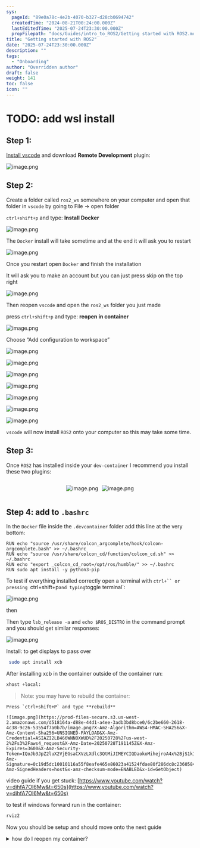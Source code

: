 ```yaml
---
sys:
  pageId: "89e0a78c-4e2b-4070-b327-d28cb0694742"
  createdTime: "2024-08-21T00:24:00.000Z"
  lastEditedTime: "2025-07-24T23:30:00.000Z"
  propFilepath: "docs/Guides/intro_to_ROS2/Getting started with ROS2.md"
title: "Getting started with ROS2"
date: "2025-07-24T23:30:00.000Z"
description: ""
tags:
  - "Onboarding"
author: "Overridden author"
draft: false
weight: 141
toc: false
icon: ""
---
```


# TODO: add wsl install

## Step 1:

[Install vscode](https://code.visualstudio.com/download) and download **Remote Development** plugin:

![image.png](https://prod-files-secure.s3.us-west-2.amazonaws.com/d518164a-d88e-44d1-a4ee-3adb3bd8bce0/efb52993-1881-4a40-b95e-6f020334f022/image.png?X-Amz-Algorithm=AWS4-HMAC-SHA256&X-Amz-Content-Sha256=UNSIGNED-PAYLOAD&X-Amz-Credential=ASIAZI2LB466S2Y5QSIP%2F20250728%2Fus-west-2%2Fs3%2Faws4_request&X-Amz-Date=20250728T191140Z&X-Amz-Expires=3600&X-Amz-Security-Token=IQoJb3JpZ2luX2VjEGsaCXVzLXdlc3QtMiJHMEUCICGZiKtz3TIDb%2BWx0bcsg4LXAujnLnsfeefWYflAYJOqAiEAx9iwNPh5ywiMw6BbwSIA8ZQjAAte51xQCQhev8l%2FXRcqiAQIlP%2F%2F%2F%2F%2F%2F%2F%2F%2F%2FARAAGgw2Mzc0MjMxODM4MDUiDPstvWDR3jcl3O7wTircAyxl776gtOjW%2FJ3DIerD3xU0nnOaTI1fpbBGKLCykcn9nj5meEx6Q7HVa84vSBUvBcIZ4CsueN1%2BjH7sEJ6WMZw38YkK%2FQ5CcRx6glahNnsOh965vvT1hN8KN8%2B%2FAB%2FmipK5vcwz8kvUQCbB8aEuQWcukKDGw1MKLC0NXN3Rw%2FCRphjQA%2BUMSJwwq4ReLRB0c0cEsZmaKJTA8%2F7tTxGe7mmdiOXLtwra1j937yiey40K%2FsQrdglG7OZ9Rp8OE073iB3eL1M9qhU%2BpBuWaLTNCp3fJ3K4J7bt0Hv%2F8b7P9QziDG6RPwncH5bPrs6tDj2yd8rZbSJ%2F3otDm3uvwLksCQfd9MuxN90PpLM%2FqymFG8bT3jE5VAy9ECFsjO6exVA8WlBaR61mr6FUXCZQvckCz3NT%2FmTDiLDfW9yk0GlyHo1aU7UYF4JBA7fjlAFQ0fXKvMfpUkx3cq7qdu8sISeCf3Ra04Lbf%2BXQhdctA0TLj9sMaex%2FsL9hbxoIW0q6K%2B3YCgoce0JY%2Bb5KP3Jtt6AAcQouIQ7haH3NdefMc6igodHdOsRz9NO6T9rdaGuGx1I6W635PSZMTCxMuT2%2FyJkyts7DuJc3vdagVoZLDh7zP%2BbExT7Re7P7405DMpgkMLCKn8QGOqUBCSSnKzkV268oA4rrCbKkZt7GHMb5YuTiQQlekvZTpsYevyZkhBIzr%2BCNjxG23s8LPjf3z49ONLrQIpOZBG5oT0%2FSQHWo%2F%2B%2BbYrcA41AUTFaumTbUjo2fu7bO8weo6Pcs0W%2BTdc%2BhQRYIZLOsUGnkQNaW800jXcJS9uWkQf3RWTQNXz1r6euxT88sOMuKqGUFd1o6IABqIf0Zcr6kfv%2FxWWzZRsFY&X-Amz-Signature=2fcbc21063cbf207441c5d73c56d263432cfa49f5b7740fd849a99424cfa0d86&X-Amz-SignedHeaders=host&x-amz-checksum-mode=ENABLED&x-id=GetObject)

## Step 2:

Create a folder called `ros2_ws` somewhere on your computer and open that folder in `vscode` by going to File → open folder 

`ctrl+shift+p` and type: **Install Docker**

![image.png](https://prod-files-secure.s3.us-west-2.amazonaws.com/d518164a-d88e-44d1-a4ee-3adb3bd8bce0/2269dc0e-1cd5-47ff-bceb-c04ad9b2eab0/image.png?X-Amz-Algorithm=AWS4-HMAC-SHA256&X-Amz-Content-Sha256=UNSIGNED-PAYLOAD&X-Amz-Credential=ASIAZI2LB466S2Y5QSIP%2F20250728%2Fus-west-2%2Fs3%2Faws4_request&X-Amz-Date=20250728T191140Z&X-Amz-Expires=3600&X-Amz-Security-Token=IQoJb3JpZ2luX2VjEGsaCXVzLXdlc3QtMiJHMEUCICGZiKtz3TIDb%2BWx0bcsg4LXAujnLnsfeefWYflAYJOqAiEAx9iwNPh5ywiMw6BbwSIA8ZQjAAte51xQCQhev8l%2FXRcqiAQIlP%2F%2F%2F%2F%2F%2F%2F%2F%2F%2FARAAGgw2Mzc0MjMxODM4MDUiDPstvWDR3jcl3O7wTircAyxl776gtOjW%2FJ3DIerD3xU0nnOaTI1fpbBGKLCykcn9nj5meEx6Q7HVa84vSBUvBcIZ4CsueN1%2BjH7sEJ6WMZw38YkK%2FQ5CcRx6glahNnsOh965vvT1hN8KN8%2B%2FAB%2FmipK5vcwz8kvUQCbB8aEuQWcukKDGw1MKLC0NXN3Rw%2FCRphjQA%2BUMSJwwq4ReLRB0c0cEsZmaKJTA8%2F7tTxGe7mmdiOXLtwra1j937yiey40K%2FsQrdglG7OZ9Rp8OE073iB3eL1M9qhU%2BpBuWaLTNCp3fJ3K4J7bt0Hv%2F8b7P9QziDG6RPwncH5bPrs6tDj2yd8rZbSJ%2F3otDm3uvwLksCQfd9MuxN90PpLM%2FqymFG8bT3jE5VAy9ECFsjO6exVA8WlBaR61mr6FUXCZQvckCz3NT%2FmTDiLDfW9yk0GlyHo1aU7UYF4JBA7fjlAFQ0fXKvMfpUkx3cq7qdu8sISeCf3Ra04Lbf%2BXQhdctA0TLj9sMaex%2FsL9hbxoIW0q6K%2B3YCgoce0JY%2Bb5KP3Jtt6AAcQouIQ7haH3NdefMc6igodHdOsRz9NO6T9rdaGuGx1I6W635PSZMTCxMuT2%2FyJkyts7DuJc3vdagVoZLDh7zP%2BbExT7Re7P7405DMpgkMLCKn8QGOqUBCSSnKzkV268oA4rrCbKkZt7GHMb5YuTiQQlekvZTpsYevyZkhBIzr%2BCNjxG23s8LPjf3z49ONLrQIpOZBG5oT0%2FSQHWo%2F%2B%2BbYrcA41AUTFaumTbUjo2fu7bO8weo6Pcs0W%2BTdc%2BhQRYIZLOsUGnkQNaW800jXcJS9uWkQf3RWTQNXz1r6euxT88sOMuKqGUFd1o6IABqIf0Zcr6kfv%2FxWWzZRsFY&X-Amz-Signature=b4e91ab155fa80c0f739f40d7639c04a52157d9f7744575a0efdb20519bd5d3f&X-Amz-SignedHeaders=host&x-amz-checksum-mode=ENABLED&x-id=GetObject)

The `Docker` install will take sometime and at the end it will ask you to restart

![image.png](https://prod-files-secure.s3.us-west-2.amazonaws.com/d518164a-d88e-44d1-a4ee-3adb3bd8bce0/ed233f78-be33-4b1f-b89c-9c346c0e961e/image.png?X-Amz-Algorithm=AWS4-HMAC-SHA256&X-Amz-Content-Sha256=UNSIGNED-PAYLOAD&X-Amz-Credential=ASIAZI2LB466S2Y5QSIP%2F20250728%2Fus-west-2%2Fs3%2Faws4_request&X-Amz-Date=20250728T191140Z&X-Amz-Expires=3600&X-Amz-Security-Token=IQoJb3JpZ2luX2VjEGsaCXVzLXdlc3QtMiJHMEUCICGZiKtz3TIDb%2BWx0bcsg4LXAujnLnsfeefWYflAYJOqAiEAx9iwNPh5ywiMw6BbwSIA8ZQjAAte51xQCQhev8l%2FXRcqiAQIlP%2F%2F%2F%2F%2F%2F%2F%2F%2F%2FARAAGgw2Mzc0MjMxODM4MDUiDPstvWDR3jcl3O7wTircAyxl776gtOjW%2FJ3DIerD3xU0nnOaTI1fpbBGKLCykcn9nj5meEx6Q7HVa84vSBUvBcIZ4CsueN1%2BjH7sEJ6WMZw38YkK%2FQ5CcRx6glahNnsOh965vvT1hN8KN8%2B%2FAB%2FmipK5vcwz8kvUQCbB8aEuQWcukKDGw1MKLC0NXN3Rw%2FCRphjQA%2BUMSJwwq4ReLRB0c0cEsZmaKJTA8%2F7tTxGe7mmdiOXLtwra1j937yiey40K%2FsQrdglG7OZ9Rp8OE073iB3eL1M9qhU%2BpBuWaLTNCp3fJ3K4J7bt0Hv%2F8b7P9QziDG6RPwncH5bPrs6tDj2yd8rZbSJ%2F3otDm3uvwLksCQfd9MuxN90PpLM%2FqymFG8bT3jE5VAy9ECFsjO6exVA8WlBaR61mr6FUXCZQvckCz3NT%2FmTDiLDfW9yk0GlyHo1aU7UYF4JBA7fjlAFQ0fXKvMfpUkx3cq7qdu8sISeCf3Ra04Lbf%2BXQhdctA0TLj9sMaex%2FsL9hbxoIW0q6K%2B3YCgoce0JY%2Bb5KP3Jtt6AAcQouIQ7haH3NdefMc6igodHdOsRz9NO6T9rdaGuGx1I6W635PSZMTCxMuT2%2FyJkyts7DuJc3vdagVoZLDh7zP%2BbExT7Re7P7405DMpgkMLCKn8QGOqUBCSSnKzkV268oA4rrCbKkZt7GHMb5YuTiQQlekvZTpsYevyZkhBIzr%2BCNjxG23s8LPjf3z49ONLrQIpOZBG5oT0%2FSQHWo%2F%2B%2BbYrcA41AUTFaumTbUjo2fu7bO8weo6Pcs0W%2BTdc%2BhQRYIZLOsUGnkQNaW800jXcJS9uWkQf3RWTQNXz1r6euxT88sOMuKqGUFd1o6IABqIf0Zcr6kfv%2FxWWzZRsFY&X-Amz-Signature=a88849d3cbd62a90a8316234a2ae9a8ef5c67686a0f20f9193974a0e8fbcfb35&X-Amz-SignedHeaders=host&x-amz-checksum-mode=ENABLED&x-id=GetObject)

Once you restart open `Docker` and finish the installation

It will ask you to make an account but you can just press skip on the top right

![image.png](https://prod-files-secure.s3.us-west-2.amazonaws.com/d518164a-d88e-44d1-a4ee-3adb3bd8bce0/21010ad9-1659-4fd9-9f59-9932a09b2a3d/image.png?X-Amz-Algorithm=AWS4-HMAC-SHA256&X-Amz-Content-Sha256=UNSIGNED-PAYLOAD&X-Amz-Credential=ASIAZI2LB466S2Y5QSIP%2F20250728%2Fus-west-2%2Fs3%2Faws4_request&X-Amz-Date=20250728T191140Z&X-Amz-Expires=3600&X-Amz-Security-Token=IQoJb3JpZ2luX2VjEGsaCXVzLXdlc3QtMiJHMEUCICGZiKtz3TIDb%2BWx0bcsg4LXAujnLnsfeefWYflAYJOqAiEAx9iwNPh5ywiMw6BbwSIA8ZQjAAte51xQCQhev8l%2FXRcqiAQIlP%2F%2F%2F%2F%2F%2F%2F%2F%2F%2FARAAGgw2Mzc0MjMxODM4MDUiDPstvWDR3jcl3O7wTircAyxl776gtOjW%2FJ3DIerD3xU0nnOaTI1fpbBGKLCykcn9nj5meEx6Q7HVa84vSBUvBcIZ4CsueN1%2BjH7sEJ6WMZw38YkK%2FQ5CcRx6glahNnsOh965vvT1hN8KN8%2B%2FAB%2FmipK5vcwz8kvUQCbB8aEuQWcukKDGw1MKLC0NXN3Rw%2FCRphjQA%2BUMSJwwq4ReLRB0c0cEsZmaKJTA8%2F7tTxGe7mmdiOXLtwra1j937yiey40K%2FsQrdglG7OZ9Rp8OE073iB3eL1M9qhU%2BpBuWaLTNCp3fJ3K4J7bt0Hv%2F8b7P9QziDG6RPwncH5bPrs6tDj2yd8rZbSJ%2F3otDm3uvwLksCQfd9MuxN90PpLM%2FqymFG8bT3jE5VAy9ECFsjO6exVA8WlBaR61mr6FUXCZQvckCz3NT%2FmTDiLDfW9yk0GlyHo1aU7UYF4JBA7fjlAFQ0fXKvMfpUkx3cq7qdu8sISeCf3Ra04Lbf%2BXQhdctA0TLj9sMaex%2FsL9hbxoIW0q6K%2B3YCgoce0JY%2Bb5KP3Jtt6AAcQouIQ7haH3NdefMc6igodHdOsRz9NO6T9rdaGuGx1I6W635PSZMTCxMuT2%2FyJkyts7DuJc3vdagVoZLDh7zP%2BbExT7Re7P7405DMpgkMLCKn8QGOqUBCSSnKzkV268oA4rrCbKkZt7GHMb5YuTiQQlekvZTpsYevyZkhBIzr%2BCNjxG23s8LPjf3z49ONLrQIpOZBG5oT0%2FSQHWo%2F%2B%2BbYrcA41AUTFaumTbUjo2fu7bO8weo6Pcs0W%2BTdc%2BhQRYIZLOsUGnkQNaW800jXcJS9uWkQf3RWTQNXz1r6euxT88sOMuKqGUFd1o6IABqIf0Zcr6kfv%2FxWWzZRsFY&X-Amz-Signature=001f1c834c1917ab447ab1e3f2ee5af4fe626838ca2cf351404ef332949ef3ec&X-Amz-SignedHeaders=host&x-amz-checksum-mode=ENABLED&x-id=GetObject)

Then reopen `vscode` and open the `ros2_ws` folder you just made

press `ctrl+shift+p` and type: **reopen in container**

![image.png](https://prod-files-secure.s3.us-west-2.amazonaws.com/d518164a-d88e-44d1-a4ee-3adb3bd8bce0/4e93b8c2-41ad-488c-8095-c74205196118/image.png?X-Amz-Algorithm=AWS4-HMAC-SHA256&X-Amz-Content-Sha256=UNSIGNED-PAYLOAD&X-Amz-Credential=ASIAZI2LB466S2Y5QSIP%2F20250728%2Fus-west-2%2Fs3%2Faws4_request&X-Amz-Date=20250728T191140Z&X-Amz-Expires=3600&X-Amz-Security-Token=IQoJb3JpZ2luX2VjEGsaCXVzLXdlc3QtMiJHMEUCICGZiKtz3TIDb%2BWx0bcsg4LXAujnLnsfeefWYflAYJOqAiEAx9iwNPh5ywiMw6BbwSIA8ZQjAAte51xQCQhev8l%2FXRcqiAQIlP%2F%2F%2F%2F%2F%2F%2F%2F%2F%2FARAAGgw2Mzc0MjMxODM4MDUiDPstvWDR3jcl3O7wTircAyxl776gtOjW%2FJ3DIerD3xU0nnOaTI1fpbBGKLCykcn9nj5meEx6Q7HVa84vSBUvBcIZ4CsueN1%2BjH7sEJ6WMZw38YkK%2FQ5CcRx6glahNnsOh965vvT1hN8KN8%2B%2FAB%2FmipK5vcwz8kvUQCbB8aEuQWcukKDGw1MKLC0NXN3Rw%2FCRphjQA%2BUMSJwwq4ReLRB0c0cEsZmaKJTA8%2F7tTxGe7mmdiOXLtwra1j937yiey40K%2FsQrdglG7OZ9Rp8OE073iB3eL1M9qhU%2BpBuWaLTNCp3fJ3K4J7bt0Hv%2F8b7P9QziDG6RPwncH5bPrs6tDj2yd8rZbSJ%2F3otDm3uvwLksCQfd9MuxN90PpLM%2FqymFG8bT3jE5VAy9ECFsjO6exVA8WlBaR61mr6FUXCZQvckCz3NT%2FmTDiLDfW9yk0GlyHo1aU7UYF4JBA7fjlAFQ0fXKvMfpUkx3cq7qdu8sISeCf3Ra04Lbf%2BXQhdctA0TLj9sMaex%2FsL9hbxoIW0q6K%2B3YCgoce0JY%2Bb5KP3Jtt6AAcQouIQ7haH3NdefMc6igodHdOsRz9NO6T9rdaGuGx1I6W635PSZMTCxMuT2%2FyJkyts7DuJc3vdagVoZLDh7zP%2BbExT7Re7P7405DMpgkMLCKn8QGOqUBCSSnKzkV268oA4rrCbKkZt7GHMb5YuTiQQlekvZTpsYevyZkhBIzr%2BCNjxG23s8LPjf3z49ONLrQIpOZBG5oT0%2FSQHWo%2F%2B%2BbYrcA41AUTFaumTbUjo2fu7bO8weo6Pcs0W%2BTdc%2BhQRYIZLOsUGnkQNaW800jXcJS9uWkQf3RWTQNXz1r6euxT88sOMuKqGUFd1o6IABqIf0Zcr6kfv%2FxWWzZRsFY&X-Amz-Signature=4aab8b43827c53d273f4aa5d54d8ff6eb29da59839222fc9f740008983b83082&X-Amz-SignedHeaders=host&x-amz-checksum-mode=ENABLED&x-id=GetObject)

Choose “Add configuration to workspace”

![image.png](https://prod-files-secure.s3.us-west-2.amazonaws.com/d518164a-d88e-44d1-a4ee-3adb3bd8bce0/9560b282-5060-4989-ba37-97e7b2c22476/image.png?X-Amz-Algorithm=AWS4-HMAC-SHA256&X-Amz-Content-Sha256=UNSIGNED-PAYLOAD&X-Amz-Credential=ASIAZI2LB466S2Y5QSIP%2F20250728%2Fus-west-2%2Fs3%2Faws4_request&X-Amz-Date=20250728T191140Z&X-Amz-Expires=3600&X-Amz-Security-Token=IQoJb3JpZ2luX2VjEGsaCXVzLXdlc3QtMiJHMEUCICGZiKtz3TIDb%2BWx0bcsg4LXAujnLnsfeefWYflAYJOqAiEAx9iwNPh5ywiMw6BbwSIA8ZQjAAte51xQCQhev8l%2FXRcqiAQIlP%2F%2F%2F%2F%2F%2F%2F%2F%2F%2FARAAGgw2Mzc0MjMxODM4MDUiDPstvWDR3jcl3O7wTircAyxl776gtOjW%2FJ3DIerD3xU0nnOaTI1fpbBGKLCykcn9nj5meEx6Q7HVa84vSBUvBcIZ4CsueN1%2BjH7sEJ6WMZw38YkK%2FQ5CcRx6glahNnsOh965vvT1hN8KN8%2B%2FAB%2FmipK5vcwz8kvUQCbB8aEuQWcukKDGw1MKLC0NXN3Rw%2FCRphjQA%2BUMSJwwq4ReLRB0c0cEsZmaKJTA8%2F7tTxGe7mmdiOXLtwra1j937yiey40K%2FsQrdglG7OZ9Rp8OE073iB3eL1M9qhU%2BpBuWaLTNCp3fJ3K4J7bt0Hv%2F8b7P9QziDG6RPwncH5bPrs6tDj2yd8rZbSJ%2F3otDm3uvwLksCQfd9MuxN90PpLM%2FqymFG8bT3jE5VAy9ECFsjO6exVA8WlBaR61mr6FUXCZQvckCz3NT%2FmTDiLDfW9yk0GlyHo1aU7UYF4JBA7fjlAFQ0fXKvMfpUkx3cq7qdu8sISeCf3Ra04Lbf%2BXQhdctA0TLj9sMaex%2FsL9hbxoIW0q6K%2B3YCgoce0JY%2Bb5KP3Jtt6AAcQouIQ7haH3NdefMc6igodHdOsRz9NO6T9rdaGuGx1I6W635PSZMTCxMuT2%2FyJkyts7DuJc3vdagVoZLDh7zP%2BbExT7Re7P7405DMpgkMLCKn8QGOqUBCSSnKzkV268oA4rrCbKkZt7GHMb5YuTiQQlekvZTpsYevyZkhBIzr%2BCNjxG23s8LPjf3z49ONLrQIpOZBG5oT0%2FSQHWo%2F%2B%2BbYrcA41AUTFaumTbUjo2fu7bO8weo6Pcs0W%2BTdc%2BhQRYIZLOsUGnkQNaW800jXcJS9uWkQf3RWTQNXz1r6euxT88sOMuKqGUFd1o6IABqIf0Zcr6kfv%2FxWWzZRsFY&X-Amz-Signature=9a04357e8869a68d577e6715f8baec91027f0030e20c4a0e735c4123429e1bdb&X-Amz-SignedHeaders=host&x-amz-checksum-mode=ENABLED&x-id=GetObject)

![image.png](https://prod-files-secure.s3.us-west-2.amazonaws.com/d518164a-d88e-44d1-a4ee-3adb3bd8bce0/2ee63f81-886b-48e8-a553-dc6e5eac99e4/image.png?X-Amz-Algorithm=AWS4-HMAC-SHA256&X-Amz-Content-Sha256=UNSIGNED-PAYLOAD&X-Amz-Credential=ASIAZI2LB466S2Y5QSIP%2F20250728%2Fus-west-2%2Fs3%2Faws4_request&X-Amz-Date=20250728T191140Z&X-Amz-Expires=3600&X-Amz-Security-Token=IQoJb3JpZ2luX2VjEGsaCXVzLXdlc3QtMiJHMEUCICGZiKtz3TIDb%2BWx0bcsg4LXAujnLnsfeefWYflAYJOqAiEAx9iwNPh5ywiMw6BbwSIA8ZQjAAte51xQCQhev8l%2FXRcqiAQIlP%2F%2F%2F%2F%2F%2F%2F%2F%2F%2FARAAGgw2Mzc0MjMxODM4MDUiDPstvWDR3jcl3O7wTircAyxl776gtOjW%2FJ3DIerD3xU0nnOaTI1fpbBGKLCykcn9nj5meEx6Q7HVa84vSBUvBcIZ4CsueN1%2BjH7sEJ6WMZw38YkK%2FQ5CcRx6glahNnsOh965vvT1hN8KN8%2B%2FAB%2FmipK5vcwz8kvUQCbB8aEuQWcukKDGw1MKLC0NXN3Rw%2FCRphjQA%2BUMSJwwq4ReLRB0c0cEsZmaKJTA8%2F7tTxGe7mmdiOXLtwra1j937yiey40K%2FsQrdglG7OZ9Rp8OE073iB3eL1M9qhU%2BpBuWaLTNCp3fJ3K4J7bt0Hv%2F8b7P9QziDG6RPwncH5bPrs6tDj2yd8rZbSJ%2F3otDm3uvwLksCQfd9MuxN90PpLM%2FqymFG8bT3jE5VAy9ECFsjO6exVA8WlBaR61mr6FUXCZQvckCz3NT%2FmTDiLDfW9yk0GlyHo1aU7UYF4JBA7fjlAFQ0fXKvMfpUkx3cq7qdu8sISeCf3Ra04Lbf%2BXQhdctA0TLj9sMaex%2FsL9hbxoIW0q6K%2B3YCgoce0JY%2Bb5KP3Jtt6AAcQouIQ7haH3NdefMc6igodHdOsRz9NO6T9rdaGuGx1I6W635PSZMTCxMuT2%2FyJkyts7DuJc3vdagVoZLDh7zP%2BbExT7Re7P7405DMpgkMLCKn8QGOqUBCSSnKzkV268oA4rrCbKkZt7GHMb5YuTiQQlekvZTpsYevyZkhBIzr%2BCNjxG23s8LPjf3z49ONLrQIpOZBG5oT0%2FSQHWo%2F%2B%2BbYrcA41AUTFaumTbUjo2fu7bO8weo6Pcs0W%2BTdc%2BhQRYIZLOsUGnkQNaW800jXcJS9uWkQf3RWTQNXz1r6euxT88sOMuKqGUFd1o6IABqIf0Zcr6kfv%2FxWWzZRsFY&X-Amz-Signature=61276e18fe1c7e744b60b98625bf1217e656d70449e076e460fb00f3ffeb7660&X-Amz-SignedHeaders=host&x-amz-checksum-mode=ENABLED&x-id=GetObject)

![image.png](https://prod-files-secure.s3.us-west-2.amazonaws.com/d518164a-d88e-44d1-a4ee-3adb3bd8bce0/e0fd626c-c8b6-4b2c-95d1-fa4c26514504/image.png?X-Amz-Algorithm=AWS4-HMAC-SHA256&X-Amz-Content-Sha256=UNSIGNED-PAYLOAD&X-Amz-Credential=ASIAZI2LB466S2Y5QSIP%2F20250728%2Fus-west-2%2Fs3%2Faws4_request&X-Amz-Date=20250728T191140Z&X-Amz-Expires=3600&X-Amz-Security-Token=IQoJb3JpZ2luX2VjEGsaCXVzLXdlc3QtMiJHMEUCICGZiKtz3TIDb%2BWx0bcsg4LXAujnLnsfeefWYflAYJOqAiEAx9iwNPh5ywiMw6BbwSIA8ZQjAAte51xQCQhev8l%2FXRcqiAQIlP%2F%2F%2F%2F%2F%2F%2F%2F%2F%2FARAAGgw2Mzc0MjMxODM4MDUiDPstvWDR3jcl3O7wTircAyxl776gtOjW%2FJ3DIerD3xU0nnOaTI1fpbBGKLCykcn9nj5meEx6Q7HVa84vSBUvBcIZ4CsueN1%2BjH7sEJ6WMZw38YkK%2FQ5CcRx6glahNnsOh965vvT1hN8KN8%2B%2FAB%2FmipK5vcwz8kvUQCbB8aEuQWcukKDGw1MKLC0NXN3Rw%2FCRphjQA%2BUMSJwwq4ReLRB0c0cEsZmaKJTA8%2F7tTxGe7mmdiOXLtwra1j937yiey40K%2FsQrdglG7OZ9Rp8OE073iB3eL1M9qhU%2BpBuWaLTNCp3fJ3K4J7bt0Hv%2F8b7P9QziDG6RPwncH5bPrs6tDj2yd8rZbSJ%2F3otDm3uvwLksCQfd9MuxN90PpLM%2FqymFG8bT3jE5VAy9ECFsjO6exVA8WlBaR61mr6FUXCZQvckCz3NT%2FmTDiLDfW9yk0GlyHo1aU7UYF4JBA7fjlAFQ0fXKvMfpUkx3cq7qdu8sISeCf3Ra04Lbf%2BXQhdctA0TLj9sMaex%2FsL9hbxoIW0q6K%2B3YCgoce0JY%2Bb5KP3Jtt6AAcQouIQ7haH3NdefMc6igodHdOsRz9NO6T9rdaGuGx1I6W635PSZMTCxMuT2%2FyJkyts7DuJc3vdagVoZLDh7zP%2BbExT7Re7P7405DMpgkMLCKn8QGOqUBCSSnKzkV268oA4rrCbKkZt7GHMb5YuTiQQlekvZTpsYevyZkhBIzr%2BCNjxG23s8LPjf3z49ONLrQIpOZBG5oT0%2FSQHWo%2F%2B%2BbYrcA41AUTFaumTbUjo2fu7bO8weo6Pcs0W%2BTdc%2BhQRYIZLOsUGnkQNaW800jXcJS9uWkQf3RWTQNXz1r6euxT88sOMuKqGUFd1o6IABqIf0Zcr6kfv%2FxWWzZRsFY&X-Amz-Signature=2705086d984135b2de1beeca72f9d83476e49f07e8dd21f7059f9efc4badf2dd&X-Amz-SignedHeaders=host&x-amz-checksum-mode=ENABLED&x-id=GetObject)

![image.png](https://prod-files-secure.s3.us-west-2.amazonaws.com/d518164a-d88e-44d1-a4ee-3adb3bd8bce0/a2e13f50-d2ab-4719-a4c2-7ced634bfc9d/image.png?X-Amz-Algorithm=AWS4-HMAC-SHA256&X-Amz-Content-Sha256=UNSIGNED-PAYLOAD&X-Amz-Credential=ASIAZI2LB466S2Y5QSIP%2F20250728%2Fus-west-2%2Fs3%2Faws4_request&X-Amz-Date=20250728T191140Z&X-Amz-Expires=3600&X-Amz-Security-Token=IQoJb3JpZ2luX2VjEGsaCXVzLXdlc3QtMiJHMEUCICGZiKtz3TIDb%2BWx0bcsg4LXAujnLnsfeefWYflAYJOqAiEAx9iwNPh5ywiMw6BbwSIA8ZQjAAte51xQCQhev8l%2FXRcqiAQIlP%2F%2F%2F%2F%2F%2F%2F%2F%2F%2FARAAGgw2Mzc0MjMxODM4MDUiDPstvWDR3jcl3O7wTircAyxl776gtOjW%2FJ3DIerD3xU0nnOaTI1fpbBGKLCykcn9nj5meEx6Q7HVa84vSBUvBcIZ4CsueN1%2BjH7sEJ6WMZw38YkK%2FQ5CcRx6glahNnsOh965vvT1hN8KN8%2B%2FAB%2FmipK5vcwz8kvUQCbB8aEuQWcukKDGw1MKLC0NXN3Rw%2FCRphjQA%2BUMSJwwq4ReLRB0c0cEsZmaKJTA8%2F7tTxGe7mmdiOXLtwra1j937yiey40K%2FsQrdglG7OZ9Rp8OE073iB3eL1M9qhU%2BpBuWaLTNCp3fJ3K4J7bt0Hv%2F8b7P9QziDG6RPwncH5bPrs6tDj2yd8rZbSJ%2F3otDm3uvwLksCQfd9MuxN90PpLM%2FqymFG8bT3jE5VAy9ECFsjO6exVA8WlBaR61mr6FUXCZQvckCz3NT%2FmTDiLDfW9yk0GlyHo1aU7UYF4JBA7fjlAFQ0fXKvMfpUkx3cq7qdu8sISeCf3Ra04Lbf%2BXQhdctA0TLj9sMaex%2FsL9hbxoIW0q6K%2B3YCgoce0JY%2Bb5KP3Jtt6AAcQouIQ7haH3NdefMc6igodHdOsRz9NO6T9rdaGuGx1I6W635PSZMTCxMuT2%2FyJkyts7DuJc3vdagVoZLDh7zP%2BbExT7Re7P7405DMpgkMLCKn8QGOqUBCSSnKzkV268oA4rrCbKkZt7GHMb5YuTiQQlekvZTpsYevyZkhBIzr%2BCNjxG23s8LPjf3z49ONLrQIpOZBG5oT0%2FSQHWo%2F%2B%2BbYrcA41AUTFaumTbUjo2fu7bO8weo6Pcs0W%2BTdc%2BhQRYIZLOsUGnkQNaW800jXcJS9uWkQf3RWTQNXz1r6euxT88sOMuKqGUFd1o6IABqIf0Zcr6kfv%2FxWWzZRsFY&X-Amz-Signature=d5a7f0aeef97ade076b99461090667663b5a3ebfd6639866e71079f96998111f&X-Amz-SignedHeaders=host&x-amz-checksum-mode=ENABLED&x-id=GetObject)

![image.png](https://prod-files-secure.s3.us-west-2.amazonaws.com/d518164a-d88e-44d1-a4ee-3adb3bd8bce0/6cc478ad-aaba-4bf7-9fcc-403277ab896c/image.png?X-Amz-Algorithm=AWS4-HMAC-SHA256&X-Amz-Content-Sha256=UNSIGNED-PAYLOAD&X-Amz-Credential=ASIAZI2LB466S2Y5QSIP%2F20250728%2Fus-west-2%2Fs3%2Faws4_request&X-Amz-Date=20250728T191140Z&X-Amz-Expires=3600&X-Amz-Security-Token=IQoJb3JpZ2luX2VjEGsaCXVzLXdlc3QtMiJHMEUCICGZiKtz3TIDb%2BWx0bcsg4LXAujnLnsfeefWYflAYJOqAiEAx9iwNPh5ywiMw6BbwSIA8ZQjAAte51xQCQhev8l%2FXRcqiAQIlP%2F%2F%2F%2F%2F%2F%2F%2F%2F%2FARAAGgw2Mzc0MjMxODM4MDUiDPstvWDR3jcl3O7wTircAyxl776gtOjW%2FJ3DIerD3xU0nnOaTI1fpbBGKLCykcn9nj5meEx6Q7HVa84vSBUvBcIZ4CsueN1%2BjH7sEJ6WMZw38YkK%2FQ5CcRx6glahNnsOh965vvT1hN8KN8%2B%2FAB%2FmipK5vcwz8kvUQCbB8aEuQWcukKDGw1MKLC0NXN3Rw%2FCRphjQA%2BUMSJwwq4ReLRB0c0cEsZmaKJTA8%2F7tTxGe7mmdiOXLtwra1j937yiey40K%2FsQrdglG7OZ9Rp8OE073iB3eL1M9qhU%2BpBuWaLTNCp3fJ3K4J7bt0Hv%2F8b7P9QziDG6RPwncH5bPrs6tDj2yd8rZbSJ%2F3otDm3uvwLksCQfd9MuxN90PpLM%2FqymFG8bT3jE5VAy9ECFsjO6exVA8WlBaR61mr6FUXCZQvckCz3NT%2FmTDiLDfW9yk0GlyHo1aU7UYF4JBA7fjlAFQ0fXKvMfpUkx3cq7qdu8sISeCf3Ra04Lbf%2BXQhdctA0TLj9sMaex%2FsL9hbxoIW0q6K%2B3YCgoce0JY%2Bb5KP3Jtt6AAcQouIQ7haH3NdefMc6igodHdOsRz9NO6T9rdaGuGx1I6W635PSZMTCxMuT2%2FyJkyts7DuJc3vdagVoZLDh7zP%2BbExT7Re7P7405DMpgkMLCKn8QGOqUBCSSnKzkV268oA4rrCbKkZt7GHMb5YuTiQQlekvZTpsYevyZkhBIzr%2BCNjxG23s8LPjf3z49ONLrQIpOZBG5oT0%2FSQHWo%2F%2B%2BbYrcA41AUTFaumTbUjo2fu7bO8weo6Pcs0W%2BTdc%2BhQRYIZLOsUGnkQNaW800jXcJS9uWkQf3RWTQNXz1r6euxT88sOMuKqGUFd1o6IABqIf0Zcr6kfv%2FxWWzZRsFY&X-Amz-Signature=a96a22862d4ef7548cc07c5371f25863261c5593543b3f44466473c332a68365&X-Amz-SignedHeaders=host&x-amz-checksum-mode=ENABLED&x-id=GetObject)

![image.png](https://prod-files-secure.s3.us-west-2.amazonaws.com/d518164a-d88e-44d1-a4ee-3adb3bd8bce0/53255b28-f75e-430f-b9e3-c0ac8577e42b/image.png?X-Amz-Algorithm=AWS4-HMAC-SHA256&X-Amz-Content-Sha256=UNSIGNED-PAYLOAD&X-Amz-Credential=ASIAZI2LB466S2Y5QSIP%2F20250728%2Fus-west-2%2Fs3%2Faws4_request&X-Amz-Date=20250728T191140Z&X-Amz-Expires=3600&X-Amz-Security-Token=IQoJb3JpZ2luX2VjEGsaCXVzLXdlc3QtMiJHMEUCICGZiKtz3TIDb%2BWx0bcsg4LXAujnLnsfeefWYflAYJOqAiEAx9iwNPh5ywiMw6BbwSIA8ZQjAAte51xQCQhev8l%2FXRcqiAQIlP%2F%2F%2F%2F%2F%2F%2F%2F%2F%2FARAAGgw2Mzc0MjMxODM4MDUiDPstvWDR3jcl3O7wTircAyxl776gtOjW%2FJ3DIerD3xU0nnOaTI1fpbBGKLCykcn9nj5meEx6Q7HVa84vSBUvBcIZ4CsueN1%2BjH7sEJ6WMZw38YkK%2FQ5CcRx6glahNnsOh965vvT1hN8KN8%2B%2FAB%2FmipK5vcwz8kvUQCbB8aEuQWcukKDGw1MKLC0NXN3Rw%2FCRphjQA%2BUMSJwwq4ReLRB0c0cEsZmaKJTA8%2F7tTxGe7mmdiOXLtwra1j937yiey40K%2FsQrdglG7OZ9Rp8OE073iB3eL1M9qhU%2BpBuWaLTNCp3fJ3K4J7bt0Hv%2F8b7P9QziDG6RPwncH5bPrs6tDj2yd8rZbSJ%2F3otDm3uvwLksCQfd9MuxN90PpLM%2FqymFG8bT3jE5VAy9ECFsjO6exVA8WlBaR61mr6FUXCZQvckCz3NT%2FmTDiLDfW9yk0GlyHo1aU7UYF4JBA7fjlAFQ0fXKvMfpUkx3cq7qdu8sISeCf3Ra04Lbf%2BXQhdctA0TLj9sMaex%2FsL9hbxoIW0q6K%2B3YCgoce0JY%2Bb5KP3Jtt6AAcQouIQ7haH3NdefMc6igodHdOsRz9NO6T9rdaGuGx1I6W635PSZMTCxMuT2%2FyJkyts7DuJc3vdagVoZLDh7zP%2BbExT7Re7P7405DMpgkMLCKn8QGOqUBCSSnKzkV268oA4rrCbKkZt7GHMb5YuTiQQlekvZTpsYevyZkhBIzr%2BCNjxG23s8LPjf3z49ONLrQIpOZBG5oT0%2FSQHWo%2F%2B%2BbYrcA41AUTFaumTbUjo2fu7bO8weo6Pcs0W%2BTdc%2BhQRYIZLOsUGnkQNaW800jXcJS9uWkQf3RWTQNXz1r6euxT88sOMuKqGUFd1o6IABqIf0Zcr6kfv%2FxWWzZRsFY&X-Amz-Signature=dc30aebd7509bf16a8ea72f6fd45b0f352a0a3f7257dc74d8512305ce086977d&X-Amz-SignedHeaders=host&x-amz-checksum-mode=ENABLED&x-id=GetObject)

![image.png](https://prod-files-secure.s3.us-west-2.amazonaws.com/d518164a-d88e-44d1-a4ee-3adb3bd8bce0/7c562767-5af9-4ffb-97d1-327bcdf4ee00/image.png?X-Amz-Algorithm=AWS4-HMAC-SHA256&X-Amz-Content-Sha256=UNSIGNED-PAYLOAD&X-Amz-Credential=ASIAZI2LB466S2Y5QSIP%2F20250728%2Fus-west-2%2Fs3%2Faws4_request&X-Amz-Date=20250728T191140Z&X-Amz-Expires=3600&X-Amz-Security-Token=IQoJb3JpZ2luX2VjEGsaCXVzLXdlc3QtMiJHMEUCICGZiKtz3TIDb%2BWx0bcsg4LXAujnLnsfeefWYflAYJOqAiEAx9iwNPh5ywiMw6BbwSIA8ZQjAAte51xQCQhev8l%2FXRcqiAQIlP%2F%2F%2F%2F%2F%2F%2F%2F%2F%2FARAAGgw2Mzc0MjMxODM4MDUiDPstvWDR3jcl3O7wTircAyxl776gtOjW%2FJ3DIerD3xU0nnOaTI1fpbBGKLCykcn9nj5meEx6Q7HVa84vSBUvBcIZ4CsueN1%2BjH7sEJ6WMZw38YkK%2FQ5CcRx6glahNnsOh965vvT1hN8KN8%2B%2FAB%2FmipK5vcwz8kvUQCbB8aEuQWcukKDGw1MKLC0NXN3Rw%2FCRphjQA%2BUMSJwwq4ReLRB0c0cEsZmaKJTA8%2F7tTxGe7mmdiOXLtwra1j937yiey40K%2FsQrdglG7OZ9Rp8OE073iB3eL1M9qhU%2BpBuWaLTNCp3fJ3K4J7bt0Hv%2F8b7P9QziDG6RPwncH5bPrs6tDj2yd8rZbSJ%2F3otDm3uvwLksCQfd9MuxN90PpLM%2FqymFG8bT3jE5VAy9ECFsjO6exVA8WlBaR61mr6FUXCZQvckCz3NT%2FmTDiLDfW9yk0GlyHo1aU7UYF4JBA7fjlAFQ0fXKvMfpUkx3cq7qdu8sISeCf3Ra04Lbf%2BXQhdctA0TLj9sMaex%2FsL9hbxoIW0q6K%2B3YCgoce0JY%2Bb5KP3Jtt6AAcQouIQ7haH3NdefMc6igodHdOsRz9NO6T9rdaGuGx1I6W635PSZMTCxMuT2%2FyJkyts7DuJc3vdagVoZLDh7zP%2BbExT7Re7P7405DMpgkMLCKn8QGOqUBCSSnKzkV268oA4rrCbKkZt7GHMb5YuTiQQlekvZTpsYevyZkhBIzr%2BCNjxG23s8LPjf3z49ONLrQIpOZBG5oT0%2FSQHWo%2F%2B%2BbYrcA41AUTFaumTbUjo2fu7bO8weo6Pcs0W%2BTdc%2BhQRYIZLOsUGnkQNaW800jXcJS9uWkQf3RWTQNXz1r6euxT88sOMuKqGUFd1o6IABqIf0Zcr6kfv%2FxWWzZRsFY&X-Amz-Signature=bb7b7b714d862ce7bedb9f5b91658828107b5fc7585b0ba4114e760b81ea5978&X-Amz-SignedHeaders=host&x-amz-checksum-mode=ENABLED&x-id=GetObject)

`vscode` will now install `ROS2` onto your computer so this may take some time.

## Step 3:

Once `ROS2` has installed inside your `dev-container` I recommend you install these two plugins:

<div style="display: flex;flex-direction: row; column-gap:10px; max-width: 630px;justify-content: center;">
<div>

![image.png](https://prod-files-secure.s3.us-west-2.amazonaws.com/d518164a-d88e-44d1-a4ee-3adb3bd8bce0/3fc3d550-5a54-4ba1-ba6b-faa01cdb7369/image.png?X-Amz-Algorithm=AWS4-HMAC-SHA256&X-Amz-Content-Sha256=UNSIGNED-PAYLOAD&X-Amz-Credential=ASIAZI2LB466VAXMLAS6%2F20250728%2Fus-west-2%2Fs3%2Faws4_request&X-Amz-Date=20250728T191143Z&X-Amz-Expires=3600&X-Amz-Security-Token=IQoJb3JpZ2luX2VjEGsaCXVzLXdlc3QtMiJGMEQCIAugw%2BUfv%2BWe7uFWqPEq%2BVxE6Rnn1g%2Fpv%2F8Qw8P9rUarAiBJxW7G64%2FNv6r0C0lNKMLRqYwfrm2kWzzoGJcBWRY3OSqIBAiU%2F%2F%2F%2F%2F%2F%2F%2F%2F%2F8BEAAaDDYzNzQyMzE4MzgwNSIMr95o5WnOhzHGcYTVKtwDyT1L%2BCt7%2BMIqkgvqD0SqGmWEfgxWYIVzyZyLCTBsCFzmuA8331zJXZ%2FJEi42%2BFEMJkUWfi4gbx1VGiHBktCkhGT2oHSvUFS5W8i3DoH79214VXxgjJrGL2%2B74JlcdBlKgfVvCrRrlCK3B8sawazFnpUpwuV%2BPk7MIAQvGCtgvT32zA%2BGF4KOkf7pPtL7SKiDWfJuZxHwY1VGlGztK781r%2FmCyAlO2lGG88wzPcH%2BzjvlSN4i%2FMq5HL72mM8s0dHxFVGXlrv1ZiQN4ICDVICjRhlHSxlg8oV%2Fr8TPGI8fSOEH3YIQH1LKKGM3HiI1OkkrgOO1jdvp6F19J1bYb7yPE7K7XB1wreNKhrXNL2ctl8w4jOc3wTANhilgjGb9yv4yxJ3is0S4n2FPLZleSnzfFLMHiH0ZApFL40cdgHYhM%2FiakfeBYh7Gbf6gF%2BkQhEzcME6mZhu5hoX2FNfJ4FNJbQEvchHUoY3jfKGUss3Aec49eWwUYsUbMXku4emKpCHPIT0aqnGOKl3V38voqfrQAB90bF18xh0BJQQNF3%2Fs0m82A5CYRiYvdGb0R98uaeyndKEhfiu%2F0mcuU3VNC5qI1kZ08z4Agc7TMa2BNJK0Lg28f%2BetPjU0mbsWcOQwuIqfxAY6pgEmHNIk1X2OnpgMgDy5xdxMS7HBu2TaQWxsTVn0iknWjFfD5jqv6zYe31%2BrKsss1Pyxqeg7tbLtmW%2FiJnGoDstc6FpqgGFpfOBerYZd1VGLaJq6RvS1in6SfFpbS3Vjm4Ic2q9pVRwMYeqgIJ9dXLJIWum4OFjCoxx%2FrY8MmiuhNWQUnLS76fwGM09YN05ksSkay5Ne0UEUw0ntpsAVxDP%2Bz%2FNRQTIY&X-Amz-Signature=65cd96240ff065126ac00f060b35682a149ac262172a3f3a7440ce66478d290d&X-Amz-SignedHeaders=host&x-amz-checksum-mode=ENABLED&x-id=GetObject)

</div>
<div>

![image.png](https://prod-files-secure.s3.us-west-2.amazonaws.com/d518164a-d88e-44d1-a4ee-3adb3bd8bce0/d994cc66-13c2-4093-a5a3-f84cf4601a82/image.png?X-Amz-Algorithm=AWS4-HMAC-SHA256&X-Amz-Content-Sha256=UNSIGNED-PAYLOAD&X-Amz-Credential=ASIAZI2LB466R3J2YIJG%2F20250728%2Fus-west-2%2Fs3%2Faws4_request&X-Amz-Date=20250728T191145Z&X-Amz-Expires=3600&X-Amz-Security-Token=IQoJb3JpZ2luX2VjEGsaCXVzLXdlc3QtMiJHMEUCIQCQcdCOIvECzJGJn39tqRrBaCdfyDZaDcvqWJvKoT61qAIgL4rHPXSWsYtD7S%2FcGNLR2kcFI9PHQLxg7m65APN2x7MqiAQIlP%2F%2F%2F%2F%2F%2F%2F%2F%2F%2FARAAGgw2Mzc0MjMxODM4MDUiDIcuda6ZLm33zt%2FRuCrcA9nbxzaQlJEEY1R17s5UIcUo%2FhQlxGRNigkIu6ecU6%2FRvHGFN%2Fm2M67vQc%2B9ZaxuSkrU46Jy9zeJkyOuo4grmb7CRGzB90dtY3o7uO6eIi69sSa%2B7XtcwewkPZjqKjt5hh7fesezDZG8RWQF8WbYqLOsQfpXT6W22nHv5Hjrss4lAh2%2B59jFPMhyq8NfkKp%2BOwbu2733e%2B7IcZ5d1auQbK90EXu1SxxrHhE2X6jbX3oI1h%2F4bYG4XqRxAIPbsyI20OkZdh3HaBS4fxf0UfVknMwJnYANDRf0ovtlE%2Bz%2FZ7tSvuCtufUW0hZJXH8IoWDF3LyVjRoLqTK1u8ZsrrDZQ2qL%2BwYcvflFgxFyw90%2FO4AEVEgW44JqmP50nO5q%2F1I5pU3rcGFq9wkKCkn5xCXepGTq8CxXLw6qYq%2FDbfMGClWpYYhnj4ZVHrXyPMEeKFv4IsBVRB%2Bt9pU3HIXAGjZmWtN2anJeuCsM2fxGNxDVe2oF8SydQte6FWHz6ZIHB8DGiNhfgPFF2IWRAbL2oMu3sboD59Qb2I%2BC1Lv%2BGLF8%2FjvrYfycfBJ3L0ypDqTja1LzFTP4CQqzc9XsxirD0E6D%2Fh5uzC7GESjYN%2FbQO8vyoowt8pAOxPUacvBwesv7MJ%2BLn8QGOqUBkOd4ADWvg6eCbD0z0%2BZwWlyCFYl8QsJcVDar5K7nybCPMjMnuHXmcoYN53WCavRAMFqyV%2FRbygmNgiZfqBMzZu45%2Banw5L57okjpPUDex0kFt6g3h6UzENyTjO5CdZr0lcOLMiguaPZSKkwhFeRs2BbBfrx7Bi1c%2BGZzncqS3B79TnAvg8flZoKl8TWGqoom3MisWi1akI9Y4qr%2BdT71FgdyO6dZ&X-Amz-Signature=b7816b739e537e6763f1550132f06c2a9c9f30e49013b18c49255d46c91f1b0d&X-Amz-SignedHeaders=host&x-amz-checksum-mode=ENABLED&x-id=GetObject)

</div>
</div>

## Step 4: add to `.bashrc`

In the `Docker` file inside the `.devcontainer` folder add this line at the very bottom: 

```docker
RUN echo "source /usr/share/colcon_argcomplete/hook/colcon-argcomplete.bash" >> ~/.bashrc
RUN echo "source /usr/share/colcon_cd/function/colcon_cd.sh" >> ~/.bashrc
RUN echo "export _colcon_cd_root=/opt/ros/humble/" >> ~/.bashrc
RUN sudo apt install -y python3-pip 
```

To test if everything installed correctly open a terminal with `ctrl+`` or pressing `ctrl+shift+p` and typing `toggle terminal`:

![image.png](https://prod-files-secure.s3.us-west-2.amazonaws.com/d518164a-d88e-44d1-a4ee-3adb3bd8bce0/6a4943d8-b04e-4c02-9a58-775f3384d1a5/image.png?X-Amz-Algorithm=AWS4-HMAC-SHA256&X-Amz-Content-Sha256=UNSIGNED-PAYLOAD&X-Amz-Credential=ASIAZI2LB466S2Y5QSIP%2F20250728%2Fus-west-2%2Fs3%2Faws4_request&X-Amz-Date=20250728T191140Z&X-Amz-Expires=3600&X-Amz-Security-Token=IQoJb3JpZ2luX2VjEGsaCXVzLXdlc3QtMiJHMEUCICGZiKtz3TIDb%2BWx0bcsg4LXAujnLnsfeefWYflAYJOqAiEAx9iwNPh5ywiMw6BbwSIA8ZQjAAte51xQCQhev8l%2FXRcqiAQIlP%2F%2F%2F%2F%2F%2F%2F%2F%2F%2FARAAGgw2Mzc0MjMxODM4MDUiDPstvWDR3jcl3O7wTircAyxl776gtOjW%2FJ3DIerD3xU0nnOaTI1fpbBGKLCykcn9nj5meEx6Q7HVa84vSBUvBcIZ4CsueN1%2BjH7sEJ6WMZw38YkK%2FQ5CcRx6glahNnsOh965vvT1hN8KN8%2B%2FAB%2FmipK5vcwz8kvUQCbB8aEuQWcukKDGw1MKLC0NXN3Rw%2FCRphjQA%2BUMSJwwq4ReLRB0c0cEsZmaKJTA8%2F7tTxGe7mmdiOXLtwra1j937yiey40K%2FsQrdglG7OZ9Rp8OE073iB3eL1M9qhU%2BpBuWaLTNCp3fJ3K4J7bt0Hv%2F8b7P9QziDG6RPwncH5bPrs6tDj2yd8rZbSJ%2F3otDm3uvwLksCQfd9MuxN90PpLM%2FqymFG8bT3jE5VAy9ECFsjO6exVA8WlBaR61mr6FUXCZQvckCz3NT%2FmTDiLDfW9yk0GlyHo1aU7UYF4JBA7fjlAFQ0fXKvMfpUkx3cq7qdu8sISeCf3Ra04Lbf%2BXQhdctA0TLj9sMaex%2FsL9hbxoIW0q6K%2B3YCgoce0JY%2Bb5KP3Jtt6AAcQouIQ7haH3NdefMc6igodHdOsRz9NO6T9rdaGuGx1I6W635PSZMTCxMuT2%2FyJkyts7DuJc3vdagVoZLDh7zP%2BbExT7Re7P7405DMpgkMLCKn8QGOqUBCSSnKzkV268oA4rrCbKkZt7GHMb5YuTiQQlekvZTpsYevyZkhBIzr%2BCNjxG23s8LPjf3z49ONLrQIpOZBG5oT0%2FSQHWo%2F%2B%2BbYrcA41AUTFaumTbUjo2fu7bO8weo6Pcs0W%2BTdc%2BhQRYIZLOsUGnkQNaW800jXcJS9uWkQf3RWTQNXz1r6euxT88sOMuKqGUFd1o6IABqIf0Zcr6kfv%2FxWWzZRsFY&X-Amz-Signature=bb90a420fdd730788502f6a48b11019df844babe247632e063ef9df051b39605&X-Amz-SignedHeaders=host&x-amz-checksum-mode=ENABLED&x-id=GetObject)

then 

Then type `lsb_release -a` and `echo $ROS_DISTRO` in the command prompt and you should get similar responses:

![image.png](https://prod-files-secure.s3.us-west-2.amazonaws.com/d518164a-d88e-44d1-a4ee-3adb3bd8bce0/3e635dec-a805-4e85-8b9e-d000e5b71a4e/image.png?X-Amz-Algorithm=AWS4-HMAC-SHA256&X-Amz-Content-Sha256=UNSIGNED-PAYLOAD&X-Amz-Credential=ASIAZI2LB466S2Y5QSIP%2F20250728%2Fus-west-2%2Fs3%2Faws4_request&X-Amz-Date=20250728T191140Z&X-Amz-Expires=3600&X-Amz-Security-Token=IQoJb3JpZ2luX2VjEGsaCXVzLXdlc3QtMiJHMEUCICGZiKtz3TIDb%2BWx0bcsg4LXAujnLnsfeefWYflAYJOqAiEAx9iwNPh5ywiMw6BbwSIA8ZQjAAte51xQCQhev8l%2FXRcqiAQIlP%2F%2F%2F%2F%2F%2F%2F%2F%2F%2FARAAGgw2Mzc0MjMxODM4MDUiDPstvWDR3jcl3O7wTircAyxl776gtOjW%2FJ3DIerD3xU0nnOaTI1fpbBGKLCykcn9nj5meEx6Q7HVa84vSBUvBcIZ4CsueN1%2BjH7sEJ6WMZw38YkK%2FQ5CcRx6glahNnsOh965vvT1hN8KN8%2B%2FAB%2FmipK5vcwz8kvUQCbB8aEuQWcukKDGw1MKLC0NXN3Rw%2FCRphjQA%2BUMSJwwq4ReLRB0c0cEsZmaKJTA8%2F7tTxGe7mmdiOXLtwra1j937yiey40K%2FsQrdglG7OZ9Rp8OE073iB3eL1M9qhU%2BpBuWaLTNCp3fJ3K4J7bt0Hv%2F8b7P9QziDG6RPwncH5bPrs6tDj2yd8rZbSJ%2F3otDm3uvwLksCQfd9MuxN90PpLM%2FqymFG8bT3jE5VAy9ECFsjO6exVA8WlBaR61mr6FUXCZQvckCz3NT%2FmTDiLDfW9yk0GlyHo1aU7UYF4JBA7fjlAFQ0fXKvMfpUkx3cq7qdu8sISeCf3Ra04Lbf%2BXQhdctA0TLj9sMaex%2FsL9hbxoIW0q6K%2B3YCgoce0JY%2Bb5KP3Jtt6AAcQouIQ7haH3NdefMc6igodHdOsRz9NO6T9rdaGuGx1I6W635PSZMTCxMuT2%2FyJkyts7DuJc3vdagVoZLDh7zP%2BbExT7Re7P7405DMpgkMLCKn8QGOqUBCSSnKzkV268oA4rrCbKkZt7GHMb5YuTiQQlekvZTpsYevyZkhBIzr%2BCNjxG23s8LPjf3z49ONLrQIpOZBG5oT0%2FSQHWo%2F%2B%2BbYrcA41AUTFaumTbUjo2fu7bO8weo6Pcs0W%2BTdc%2BhQRYIZLOsUGnkQNaW800jXcJS9uWkQf3RWTQNXz1r6euxT88sOMuKqGUFd1o6IABqIf0Zcr6kfv%2FxWWzZRsFY&X-Amz-Signature=e20c27b575305f8421f4cc3dbdbc51d211738d6059d0b25e298c73a9d55c4e2b&X-Amz-SignedHeaders=host&x-amz-checksum-mode=ENABLED&x-id=GetObject)

Install:  to get displays to pass over

```bash
 sudo apt install xcb
```

After installing xcb in the container outside of the container run:

```python
xhost +local:
```

> Note: you may have to rebuild the container:

	Press `ctrl+shift+P` and type **rebuild**

	![image.png](https://prod-files-secure.s3.us-west-2.amazonaws.com/d518164a-d88e-44d1-a4ee-3adb3bd8bce0/6c2be660-2618-4c38-9c26-53554f7a0b7b/image.png?X-Amz-Algorithm=AWS4-HMAC-SHA256&X-Amz-Content-Sha256=UNSIGNED-PAYLOAD&X-Amz-Credential=ASIAZI2LB466WNNOXWUD%2F20250728%2Fus-west-2%2Fs3%2Faws4_request&X-Amz-Date=20250728T191145Z&X-Amz-Expires=3600&X-Amz-Security-Token=IQoJb3JpZ2luX2VjEGsaCXVzLXdlc3QtMiJIMEYCIQDaokoMihejroA4x%2BjS1k1MAYfKNB5CAQnzKM8T959GTwIhAIzIFtNaES1qo4RimlMWjLbPTsKOy7YvXGcZQzDnYu6hKogECJT%2F%2F%2F%2F%2F%2F%2F%2F%2F%2FwEQABoMNjM3NDIzMTgzODA1IgwujuGE8lek%2BuF7xMIq3APoR2oQhjf%2B2d99N6c8HAHmNkRI29SlVKXCSmrwj2QOAQ8SumH%2B%2F2LJBOgQ53OeMue1T3oeinfIp2qAuCvmoas%2Fj0CBfn8EfwiSPHyv78yqShMwFEGAbbt3lWkSX50Qu%2Fskr3a7Nz2cVlNDpQbeYIyD3fpZ%2FPXvAl5hrmfTWNesJiPQilmj7G4Ygz3PGrV%2F2Y2AkTW2BJg%2F1HJ0%2FOjJc88rIQz04J%2Biv2FIlSmz10lhLwRJXmU2JMNADSqcMpF%2F7GYLv3JhKhSxcrYrwi4775w88qVAbyXgx2N5KBiSgN2pzfP13T1HuklIRxoqkpDTHE28db%2Fe%2BDRysv0rB0yal2BIfXneswuODLemLZ%2FNw34qMRDiXlXuWRnVmZjmpHPokm%2Fbwlvbpa8wohfSvuZvFfT7qEk8j4nRsgTSaqFJb8nSnR1wt1TBWVoGL01UTuJEfQ%2Bx7%2Bl9RUJR3OHcQI5kF4tblbj6%2FmAcIJogD4moGniG1BgaOqMhqCYv3Tsmusdv7O7SJRC8itE0kjNHI0zC82FhbB72WXLT9MiKELIvLtjJuuAAYjNSkFQX54BKO8fr3YQAadJlC7VzyUSkwAHiMcJMvaX0UZIeJee8j5TC2xNLQfMjCCdxF%2FgQKKSeXTDyip%2FEBjqkAfXIZzbhwYk6njes0FsjRlNDUX08Y3UZ7u8fDBjzIUyrV%2FXxPM4%2B7AJ7iY%2FJsTGbus7BYG8wkzoWESoUvnr7fEMHr5AZGIsTaHleuc%2Bvx8ryHMevROOrH7o20X%2BCYpTKpi0D6KCbklYrpcW8UXIToCpBzQmllk3F0BYoZlnwKac3AaiSlqVr7%2F6CwgxZJcelQqKt7qY26ipLRQq3Ue2nTld2o%2BJ%2B&X-Amz-Signature=0c19d5dc10010116a55f8eafe465e86023a41524fdae80f286dc8c2360584909&X-Amz-SignedHeaders=host&x-amz-checksum-mode=ENABLED&x-id=GetObject)

video guide if you get stuck: [https://www.youtube.com/watch?v=dihfA7Ol6Mw&t=650s](https://www.youtube.com/watch?v=dihfA7Ol6Mw&t=650s)

to test if windows forward run in the container:

```bash
rviz2
```

Now you should be setup and should move onto the next guide 

<details>
      <summary>how do I reopen my container?</summary>
      TODO:
  </details>

